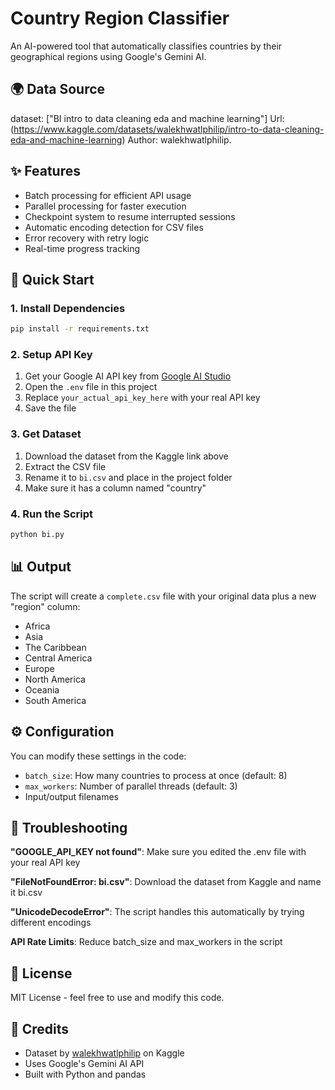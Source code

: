 # Country Region Classifier

An AI-powered tool that automatically classifies countries by their geographical regions using Google's Gemini AI.

## 🌍 Data Source

dataset: ["BI intro to data cleaning eda and machine learning"]
Url: (https://www.kaggle.com/datasets/walekhwatlphilip/intro-to-data-cleaning-eda-and-machine-learning) 
Author: walekhwatlphilip.

## ✨ Features

- Batch processing for efficient API usage
- Parallel processing for faster execution  
- Checkpoint system to resume interrupted sessions
- Automatic encoding detection for CSV files
- Error recovery with retry logic
- Real-time progress tracking

## 🚀 Quick Start

### 1. Install Dependencies

```bash
pip install -r requirements.txt
```

### 2. Setup API Key

1. Get your Google AI API key from [Google AI Studio](https://makersuite.google.com/app/apikey)
2. Open the `.env` file in this project
3. Replace `your_actual_api_key_here` with your real API key
4. Save the file

### 3. Get Dataset

1. Download the dataset from the Kaggle link above
2. Extract the CSV file  
3. Rename it to `bi.csv` and place in the project folder
4. Make sure it has a column named "country"

### 4. Run the Script

```bash
python bi.py
```

## 📊 Output

The script will create a `complete.csv` file with your original data plus a new "region" column:

- Africa
- Asia
- The Caribbean  
- Central America
- Europe
- North America
- Oceania
- South America

## ⚙️ Configuration

You can modify these settings in the code:

- `batch_size`: How many countries to process at once (default: 8)
- `max_workers`: Number of parallel threads (default: 3)
- Input/output filenames

## 🔧 Troubleshooting

**"GOOGLE_API_KEY not found"**: Make sure you edited the .env file with your real API key

**"FileNotFoundError: bi.csv"**: Download the dataset from Kaggle and name it bi.csv

**"UnicodeDecodeError"**: The script handles this automatically by trying different encodings

**API Rate Limits**: Reduce batch_size and max_workers in the script

## 📜 License

MIT License - feel free to use and modify this code.

## 🙏 Credits

- Dataset by [walekhwatlphilip](https://www.kaggle.com/walekhwatlphilip) on Kaggle
- Uses Google's Gemini AI API
- Built with Python and pandas